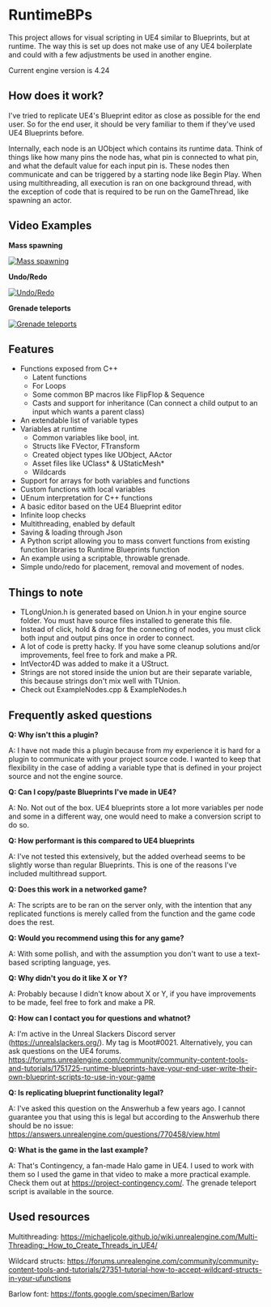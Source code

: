 # RuntimeBPs
This project allows for visual scripting in UE4 similar to Blueprints, but at runtime. The way this is set up does not make use of any UE4 boilerplate and could with a few adjustments be used in another engine.

Current engine version is 4.24

## How does it work?
I've tried to replicate UE4's Blueprint editor as close as possible for the end user. So for the end user, it should be very familiar to them if they've used UE4 Blueprints before.

Internally, each node is an UObject which contains its runtime data. Think of things like how many pins the node has, what pin is connected to what pin, and what the default value for each input pin is. These nodes then communicate and can be triggered by a starting node like Begin Play. When using multithreading, all execution is ran on one background thread, with the exception of code that is required to be run on the GameThread, like spawning an actor.

## Video Examples
**Mass spawning**

[![Mass spawning](https://img.youtube.com/vi/JL6fOXXktd4/0.jpg)](https://www.youtube.com/watch?v=JL6fOXXktd4)

**Undo/Redo**

[![Undo/Redo](https://img.youtube.com/vi/WfKjpXBWvFw/0.jpg)](https://www.youtube.com/watch?v=WfKjpXBWvFw)

**Grenade teleports**

[![Grenade teleports](https://img.youtube.com/vi/1zpZ1pBPDS0/0.jpg)](https://www.youtube.com/watch?v=1zpZ1pBPDS0)

## Features
- Functions exposed from C++
	- Latent functions
	- For Loops
	- Some common BP macros like FlipFlop & Sequence
	- Casts and support for inheritance (Can connect a child output to an input which wants a parent class)
- An extendable list of variable types
- Variables at runtime
	- Common variables like bool, int.
	- Structs like FVector, FTransform
	- Created object types like UObject, AActor
	- Asset files like UClass* & UStaticMesh*
	- Wildcards
- Support for arrays for both variables and functions
- Custom functions with local variables
- UEnum interpretation for C++ functions
- A basic editor based on the UE4 Blueprint editor
- Infinite loop checks
- Multithreading, enabled by default
- Saving & loading through Json
- A Python script allowing you to mass convert functions from existing function libraries to Runtime Blueprints function
- An example using a scriptable, throwable grenade.
- Simple undo/redo for placement, removal and movement of nodes.

## Things to note ##
- TLongUnion.h is generated based on Union.h in your engine source folder. You must have source files installed to generate this file.
- Instead of click, hold & drag for the connecting of nodes, you must click both input and output pins once in order to connect.
- A lot of code is pretty hacky. If you have some cleanup solutions and/or improvements, feel free to fork and make a PR.
- IntVector4D was added to make it a UStruct.
- Strings are not stored inside the union but are their separate variable, this because strings don't mix well with TUnion.
- Check out ExampleNodes.cpp & ExampleNodes.h 

## Frequently asked questions
**Q: Why isn't this a plugin?**

A: I have not made this a plugin because from my experience it is hard for a plugin to communicate with your project source code. I wanted to keep that flexibility in the case of adding a variable type that is defined in your project source and not the engine source.

**Q: Can I copy/paste Blueprints I've made in UE4?**

A: No. Not out of the box. UE4 blueprints store a lot more variables per node and some in a different way, one would need to make a conversion script to do so.

**Q: How performant is this compared to UE4 blueprints**

A: I've not tested this extensively, but the added overhead seems to be slightly worse than regular Blueprints. This is one of the reasons I've included multithread support.

**Q: Does this work in a networked game?**

A: The scripts are to be ran on the server only, with the intention that any replicated functions is merely called from the function and the game code does the rest.

**Q: Would you recommend using this for any game?**

A: With some pollish, and with the assumption you don't want to use a text-based scripting language, yes.

**Q: Why didn't you do it like X or Y?**

A: Probably because I didn't know about X or Y, if you have improvements to be made, feel free to fork and make a PR.

**Q: How can I contact you for questions and whatnot?**

A: I'm active in the Unreal Slackers Discord server (https://unrealslackers.org/). My tag is Moot#0021. Alternatively, you can ask questions on the UE4 forums. https://forums.unrealengine.com/community/community-content-tools-and-tutorials/1751725-runtime-blueprints-have-your-end-user-write-their-own-blueprint-scripts-to-use-in-your-game

**Q: Is replicating blueprint functionality legal?**

A: I've asked this question on the Answerhub a few years ago. I cannot guarantee you that using this is legal but according to the Answerhub there should be no issue: https://answers.unrealengine.com/questions/770458/view.html

**Q: What is the game in the last example?**

A: That's Contingency, a fan-made Halo game in UE4. I used to work with them so I used the game in that video to make a more practical example. Check them out at https://project-contingency.com/. The grenade teleport script is available in the source.

## Used resources
Multithreading: https://michaeljcole.github.io/wiki.unrealengine.com/Multi-Threading:_How_to_Create_Threads_in_UE4/

Wildcard structs: https://forums.unrealengine.com/community/community-content-tools-and-tutorials/27351-tutorial-how-to-accept-wildcard-structs-in-your-ufunctions

Barlow font: https://fonts.google.com/specimen/Barlow
